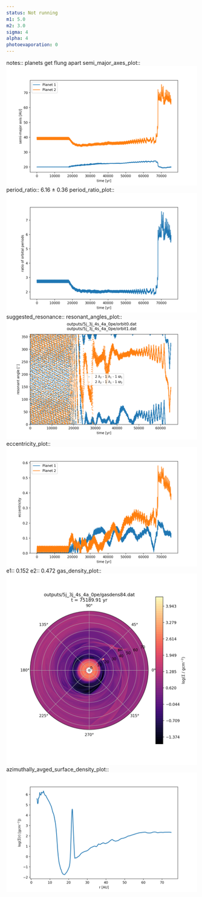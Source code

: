 ```yaml
---
status: Not running
m1: 5.0
m2: 3.0
sigma: 4
alpha: 4
photoevaporation: 0
---
```


notes:: planets get flung apart
semi_major_axes_plot:: ![semi_major_axes_5j_3j_4s_4a_0pe.png](plots/semi_major_axes/semi_major_axes_5j_3j_4s_4a_0pe.png)
period_ratio:: 6.16 ± 0.36
period_ratio_plot:: ![period_ratio_5j_3j_4s_4a_0pe.png](plots/period_ratio/period_ratio_5j_3j_4s_4a_0pe.png)
suggested_resonance:: 
resonant_angles_plot:: ![resonant_angles_5j_3j_4s_4a_0pe.png](plots/resonant_angles/resonant_angles_5j_3j_4s_4a_0pe.png)
eccentricity_plot:: ![eccentricity_5j_3j_4s_4a_0pe.png](plots/eccentricity/eccentricity_5j_3j_4s_4a_0pe.png)
e1:: 0.152
e2:: 0.472
gas_density_plot:: ![gas_density_5j_3j_4s_4a_0pe.png](plots/gas_density/gas_density_5j_3j_4s_4a_0pe.png)
azimuthally_avged_surface_density_plot:: ![azimuthally_avged_surface_density_5j_3j_4s_4a_0pe.png](plots/azimuthally_avged_surface_density/azimuthally_avged_surface_density_5j_3j_4s_4a_0pe.png)
